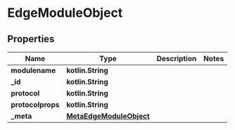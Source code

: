 
# EdgeModuleObject

## Properties
Name | Type | Description | Notes
------------ | ------------- | ------------- | -------------
**modulename** | **kotlin.String** |  | 
**_id** | **kotlin.String** |  | 
**protocol** | **kotlin.String** |  | 
**protocolprops** | **kotlin.String** |  | 
**_meta** | [**MetaEdgeModuleObject**](MetaEdgeModuleObject.md) |  | 




